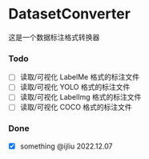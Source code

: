 # DatasetConverter


这是一个数据标注格式转换器

### Todo

- [ ] 读取/可视化 LabelMe 格式的标注文件
- [ ] 读取/可视化 YOLO 格式的标注文件
- [ ] 读取/可视化 LabelImg 格式的标注文件
- [ ] 读取/可视化 COCO 格式的标注文件

### Done
- [x] something @ijliu 2022.12.07


